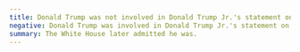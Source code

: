 ```yaml
---
title: Donald Trump was not involved in Donald Trump Jr.'s statement on Russia
negative: Donald Trump was involved in Donald Trump Jr.'s statement on Russia
summary: The White House later admitted he was.
---
```

